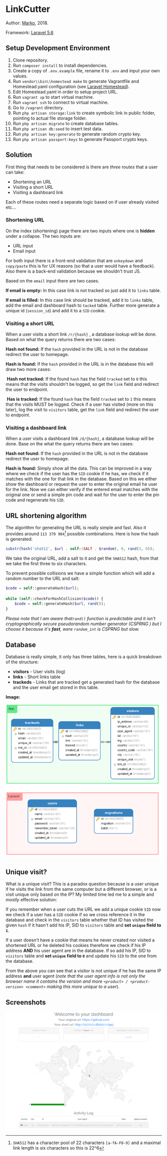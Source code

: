 # LinkCutter

Author: [Marko](https://ilic.ninja), 2018.

Framework: [Laravel 5.6](https://laravel.com/docs/5.6)

## Setup Development Environment

1. Clone repository.
2. Run `composer install` to install dependencies.
3. Create a copy of `.env.example` file, rename it to `.env` and input your own values.
4. Run `vendor\\bin\\homestead make` to generate Vagrantfile and Homestead.yaml configuration
    (see [Laravel Homestead](https://laravel.com/docs/5.6/homestead)).
5. Edit Homestead.yaml in order to setup project URL.
6. Run `vagrant up` to start virtual machine.
7. Run `vagrant ssh` to connect to virtual machine.
8. Go to `/vagrant` directory.
9. Run `php artisan storage:link` to create symbolic link in public folder, pointing to actual file storage folder.
10. Run `php artisan migrate` to create database tables.
11. Run `php artisan db:seed` to insert test data.
12. Run `php artisan key:generate` to generate random crypto key.
13. Run `php artisan passport:keys` to generate Passport crypto keys.

## Solution

First thing that needs to be considered is there are *three routes* that a user can take:

* Shortening an URL
* Visiting a short URL
* Visiting a dashboard link

Each of these routes need a separate logic based on if user already visited etc...

### Shortening URL

On the index (shortening) page there are two inputs where one is **hidden** under a collapse. The two inputs are:

* URL input
* Email input

For both input there is a front-end validation that are `onkeydown` and `copy/paste` this is for UX reasons (so that a user would have a feedback). Also there is a back-end validation because we shouldn't trust JS.

Based on the `email` input there are two cases.

**If email is empty:** In this case link is not tracked so just add it to `links` table.

**If email is filled:** In this case link should be tracked, add it to `links` table, add the email and dashboard hash to `tacked` table. Further more generate a unique id (`session_id`) and add it to a `SID` cookie.

### Visiting a short URL

When a user visits a short link `/r/{hash}` , a database lookup will be done. Based on what the query returns there are two cases:

**Hash not found:** If the `hash` provided in the URL is not in the database redirect the user to homepage.

**Hash is found:** If the `hash` provided in the URL is in the database this will draw two more cases:

​		**Hash not tracked:** If the found `hash` has the field `tracked` set to `0` this means that the visits shouldn't be logged, so get the `link` field and redirect the user to endpoint.

​		**Has is tracked:** If the found `hash` has the field `tracked` set to `1` this means that the visits MUST be logged. Check if a user has visited (more on this later), log the visit to `visitors` table, get the `link` field and redirect the user to endpoint.

### Visiting a dashboard link

When a user visits a dashboard link `/d/{hash}`, a database lookup will be done. Base on the what the query returns there are two cases:

**Hash not found:** If the `hash` provided in the URL is not in the database redirect the user to homepage.

**Hash is found:** Simply show all the data. This can be improved in a way where we check if the user has the `SID` cookie if he has, we check if it matches with the one for that link in the database. Based on this we either show the dashboard or request the user to enter the original email he user for the link. Now we can either verify if the entered email matches with the original one or send a simple pin code and wait for the user to enter the pin code and regenerate his `SID`.

## URL shortening algorithm

The algorithm for generating the URL is really simple and fast. Also it provides around `113 379 904`[^1] possible combinations. Here is how the hash is generated:

```php
substr(hash('sha512', $url . self::SALT . $random), 0, rand(3, 6));
```

We take the original URL, add a salt to it and get the `SHA512` hash, from that we take the first three to six characters.

To prevent possible collisions we have a simple function which will add a random number to the URL and salt:

```php
$code = self::generateHash($url);

while (self::checkForHashCollision($code)) {
	$code = self::generateHash($url, rand());
}
```

 *Please note that I am aware that`rand()` function is predictable and it isn't cryptographically secure pseudorandom number generator (CSPRNG ) but I choose it because it's **fast**, were `random_int` is CSPRNG but slow.*

## Database

Database is really simple, it only has three tables, here is a quick breakdown of the structure:

* **visitors** - User visits (log)
* **links** - Short links table
* **trackeds** - Links that are tracked get a generated hash for the database and the user email get stored in this table.

**Image:**

![db](model.png)

## Unique visit?

What is a unique visit? This is a paradox question because is a user unique if he visits the link from the same computer but a different browser, or is a visit unique only based on the IP? My limited time led me to a simple and *mostly* effective solution:

If you remember when a user cuts the URL  we add a unique cookie `SID` now we check if a user has a `SID` cookie if so we cross reference it in the database and check in the `visitors` table whether that ID has visited the given `hash` if it hasn't add his IP, SID to `visitors` table and **set `unique` field to `1`**.

If a user doesn't have a cookie that means he never created nor visited a shortened URL or he deleted his cookies therefore we check if his IP address **AND** his user agent are in the database. If so add his IP, SID to `visitors` table and **set `unique` field to `0`** and update his `SID` to the one from the database.

From the above you can see that a visitor is not unique if he has the same IP address **and** user agent (*note that the user agent info is not only the browser name it contains the version and more `<product> / <product-version> <comment>` making this more unique to a user*).

## Screenshots 

![dashboard](screenshot.png)


[^1]: `SHA512` has a character pool of 22  characters `[a-fA-F0-9]` and a maximal link length is six  characters so this is 22^6
